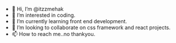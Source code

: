- 👋 Hi, I’m @itzzmehak
- 👀 I’m interested in coding.
- 🌱 I’m currently learning front end development.
- 💞️ I’m looking to collaborate on css framework and react projects.
- 📫 How to reach me..no thankyou.

<!---
itzzmehak/itzzmehak is a ✨ special ✨ repository because its `README.md` (this file) appears on your GitHub profile.
You can click the Preview link to take a look at your changes.
--->
